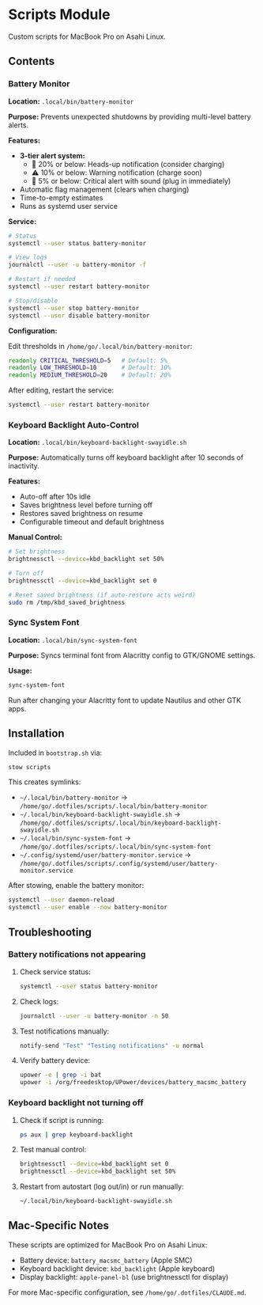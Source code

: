 # Scripts Module

Custom scripts for MacBook Pro on Asahi Linux.

## Contents

### Battery Monitor

**Location:** `.local/bin/battery-monitor`

**Purpose:** Prevents unexpected shutdowns by providing multi-level battery alerts.

**Features:**
- **3-tier alert system:**
  - 🔋 20% or below: Heads-up notification (consider charging)
  - ⚠️  10% or below: Warning notification (charge soon)
  - 🚨 5% or below: Critical alert with sound (plug in immediately)
- Automatic flag management (clears when charging)
- Time-to-empty estimates
- Runs as systemd user service

**Service:**
```bash
# Status
systemctl --user status battery-monitor

# View logs
journalctl --user -u battery-monitor -f

# Restart if needed
systemctl --user restart battery-monitor

# Stop/disable
systemctl --user stop battery-monitor
systemctl --user disable battery-monitor
```

**Configuration:**

Edit thresholds in `/home/go/.local/bin/battery-monitor`:
```bash
readonly CRITICAL_THRESHOLD=5   # Default: 5%
readonly LOW_THRESHOLD=10       # Default: 10%
readonly MEDIUM_THRESHOLD=20    # Default: 20%
```

After editing, restart the service:
```bash
systemctl --user restart battery-monitor
```

### Keyboard Backlight Auto-Control

**Location:** `.local/bin/keyboard-backlight-swayidle.sh`

**Purpose:** Automatically turns off keyboard backlight after 10 seconds of inactivity.

**Features:**
- Auto-off after 10s idle
- Saves brightness level before turning off
- Restores saved brightness on resume
- Configurable timeout and default brightness

**Manual Control:**
```bash
# Set brightness
brightnessctl --device=kbd_backlight set 50%

# Turn off
brightnessctl --device=kbd_backlight set 0

# Reset saved brightness (if auto-restore acts weird)
sudo rm /tmp/kbd_saved_brightness
```

### Sync System Font

**Location:** `.local/bin/sync-system-font`

**Purpose:** Syncs terminal font from Alacritty config to GTK/GNOME settings.

**Usage:**
```bash
sync-system-font
```

Run after changing your Alacritty font to update Nautilus and other GTK apps.

## Installation

Included in `bootstrap.sh` via:
```bash
stow scripts
```

This creates symlinks:
- `~/.local/bin/battery-monitor` → `/home/go/.dotfiles/scripts/.local/bin/battery-monitor`
- `~/.local/bin/keyboard-backlight-swayidle.sh` → `/home/go/.dotfiles/scripts/.local/bin/keyboard-backlight-swayidle.sh`
- `~/.local/bin/sync-system-font` → `/home/go/.dotfiles/scripts/.local/bin/sync-system-font`
- `~/.config/systemd/user/battery-monitor.service` → `/home/go/.dotfiles/scripts/.config/systemd/user/battery-monitor.service`

After stowing, enable the battery monitor:
```bash
systemctl --user daemon-reload
systemctl --user enable --now battery-monitor
```

## Troubleshooting

### Battery notifications not appearing

1. Check service status:
   ```bash
   systemctl --user status battery-monitor
   ```

2. Check logs:
   ```bash
   journalctl --user -u battery-monitor -n 50
   ```

3. Test notifications manually:
   ```bash
   notify-send "Test" "Testing notifications" -u normal
   ```

4. Verify battery device:
   ```bash
   upower -e | grep -i bat
   upower -i /org/freedesktop/UPower/devices/battery_macsmc_battery
   ```

### Keyboard backlight not turning off

1. Check if script is running:
   ```bash
   ps aux | grep keyboard-backlight
   ```

2. Test manual control:
   ```bash
   brightnessctl --device=kbd_backlight set 0
   brightnessctl --device=kbd_backlight set 50%
   ```

3. Restart from autostart (log out/in) or run manually:
   ```bash
   ~/.local/bin/keyboard-backlight-swayidle.sh
   ```

## Mac-Specific Notes

These scripts are optimized for MacBook Pro on Asahi Linux:
- Battery device: `battery_macsmc_battery` (Apple SMC)
- Keyboard backlight device: `kbd_backlight` (Apple keyboard)
- Display backlight: `apple-panel-bl` (use brightnessctl for display)

For more Mac-specific configuration, see `/home/go/.dotfiles/CLAUDE.md`.